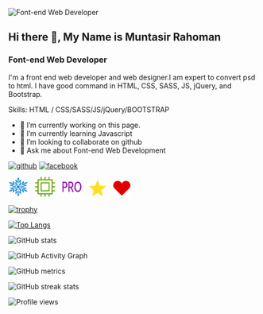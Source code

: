 ![Font-end Web Developer](https://avatars.githubusercontent.com/u/108324481?v=4)

## Hi there 👋, My Name is Muntasir Rahoman
### Font-end Web Developer

I'm a front end web developer and web designer.I am expert to convert psd to html. I have good command in HTML, CSS, SASS, JS, jQuery, and Bootstrap. 

Skills:  HTML / CSS/SASS/JS/jQuery/BOOTSTRAP

- 🔭 I’m currently working on this page. 
- 🌱 I’m currently learning Javascript 
- 👯 I’m looking to collaborate on github 
- 💬 Ask me about Font-end Web Development 


[<img src='https://cdn.jsdelivr.net/npm/simple-icons@3.0.1/icons/github.svg' alt='github' height='40'>](https://github.com/MuntasirMunna)  [<img src='https://cdn.jsdelivr.net/npm/simple-icons@3.0.1/icons/facebook.svg' alt='facebook' height='40'>](https://www.facebook.com/MuntasirRahomanMunna)  

<a href='https://archiveprogram.github.com/'><img src='https://raw.githubusercontent.com/acervenky/animated-github-badges/master/assets/acbadge.gif' width='40' height='40'></a> <a href='https://docs.github.com/en/developers'><img src='https://raw.githubusercontent.com/acervenky/animated-github-badges/master/assets/devbadge.gif' width='40' height='40'></a> <a href='https://github.com/pricing'><img src='https://raw.githubusercontent.com/acervenky/animated-github-badges/master/assets/pro.gif' width='40' height='40'></a> <a href='https://stars.github.com/'><img src='https://raw.githubusercontent.com/acervenky/animated-github-badges/master/assets/starbadge.gif' width='35' height='35'></a> <a href='https://docs.github.com/en/github/supporting-the-open-source-community-with-github-sponsors'><img src='https://raw.githubusercontent.com/acervenky/animated-github-badges/master/assets/sponsorbadge.gif' width='35' height='35'></a> 

[![trophy](https://github-profile-trophy.vercel.app/?username=MuntasirMunna)](https://github.com/ryo-ma/github-profile-trophy)

[![Top Langs](https://github-readme-stats.vercel.app/api/top-langs/?username=MuntasirMunna)](https://github.com/anuraghazra/github-readme-stats)

![GitHub stats](https://github-readme-stats.vercel.app/api?username=MuntasirMunna&show_icons=true&count_private=true)  

![GitHub Activity Graph](https://activity-graph.herokuapp.com/graph?username=MuntasirMunna)  

![GitHub metrics](https://metrics.lecoq.io/MuntasirMunna)  

![GitHub streak stats](https://github-readme-streak-stats.herokuapp.com/?user=MuntasirMunna)  

![Profile views](https://gpvc.arturio.dev/MuntasirMunna)  
